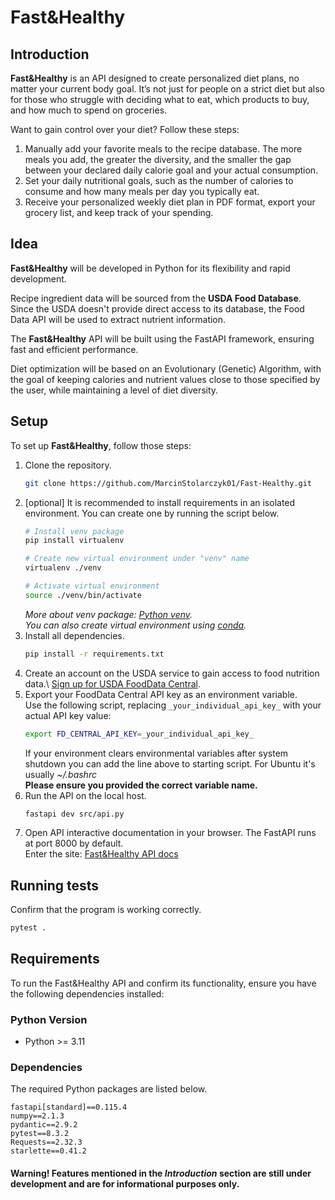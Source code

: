 # Fast&Healthy

## Introduction
**Fast&Healthy** is an API designed to create personalized diet plans, no matter your current body goal. It’s not just for people on a strict diet but also for those who struggle with deciding what to eat, which products to buy, and how much to spend on groceries.

Want to gain control over your diet? Follow these steps:
1. Manually add your favorite meals to the recipe database. The more meals you add, the greater the diversity, and the smaller the gap between your declared daily calorie goal and your actual consumption.
2. Set your daily nutritional goals, such as the number of calories to consume and how many meals per day you typically eat.
3. Receive your personalized weekly diet plan in PDF format, export your grocery list, and keep track of your spending.

## Idea
**Fast&Healthy** will be developed in Python for its flexibility and rapid development. 

Recipe ingredient data will be sourced from the **USDA Food Database**. Since the USDA doesn't provide direct access to its database, the Food Data API will be used to extract nutrient information.

The **Fast&Healthy** API will be built using the FastAPI framework, ensuring fast and efficient performance.

Diet optimization will be based on an Evolutionary (Genetic) Algorithm, with the goal of keeping calories and nutrient values close to those specified by the user, while maintaining a level of diet diversity.

## Setup
To set up **Fast&Healthy**, follow those steps:
1. Clone the repository.
   ```bash
   git clone https://github.com/MarcinStolarczyk01/Fast-Healthy.git
   ```
2. [optional] It is recommended to install requirements in an isolated environment. You can create one by running the script below.
   ```bash
   # Install venv package
   pip install virtualenv
   
   # Create new virtual environment under "venv" name
   virtualenv ./venv
   
   # Activate virtual environment
   source ./venv/bin/activate
   ```
   _More about venv package: [Python venv](https://docs.python.org/3/library/venv.html)._\
   _You can also create virtual environment using [conda](https://docs.conda.io/projects/conda/en/latest/user-guide/getting-started.html#managing-python)._
3. Install all dependencies.
   ```bash
   pip install -r requirements.txt
   ```
4. Create an account on the USDA service to gain access to food nutrition data.\ 
[Sign up for USDA FoodData Central](https://fdc.nal.usda.gov/api-key-signup).
5. Export your FoodData Central API key as an environment variable.  
Use the following script, replacing `_your_individual_api_key_` with your actual API key value: 
   ```bash
   export FD_CENTRAL_API_KEY=_your_individual_api_key_
   ```
   If your environment clears environmental variables after system shutdown you can add the line above to starting script. For Ubuntu it's usually _~/.bashrc_\
   __Please ensure you provided the correct variable name.__
6. Run the API on the local host.
   ```bash
   fastapi dev src/api.py
   ```
7. Open API interactive documentation in your browser. The FastAPI runs at port 8000 by default.\
   Enter the site: [Fast&Healthy API docs](http://localhost:8000/docs)
## Running tests
Confirm that the program is working correctly.
```bash
pytest .
```
## Requirements
To run the Fast&Healthy API and confirm its functionality, ensure you have the following dependencies installed:

### Python Version
- Python >= 3.11

### Dependencies
The required Python packages are listed below.
```plaintext
fastapi[standard]==0.115.4
numpy==2.1.3
pydantic==2.9.2
pytest==8.3.2
Requests==2.32.3
starlette==0.41.2
```
#### Warning! Features mentioned in the *Introduction* section are still under development and are for informational purposes only.
